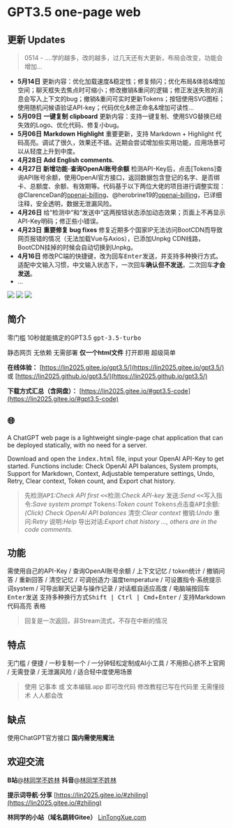 # GPT3.5 one-page web


## 更新 Updates
> 0514 - ....学的越多，改的越多，过几天还有大更新，布局会改变，功能会增加...
- **5月14日** 更新内容：优化加载速度&稳定性；修复频闪；优化布局&体验&增加空间；聊天框失去焦点时可缩小；修改撤销&重问的逻辑；修正发送失败的消息会写入上下文的bug；撤销&重问可实时更新Tokens；按钮使用SVG图标；使用随机问候语验证API-key；代码优化&修正命名&增加可读性...
- **5月09日** **一键复制** **clipboard** 更新内容：支持一键复制、使用SVG替换已经失效的Logo、优化代码、修复小bug。
- **5月06日** **Markdown** **Highlight** 重要更新，支持 Markdown + Highlight 代码高亮。调试了很久，效果还不错。近期会尝试增加些实用功能，应用场景可以从轻度上升到中度。
- **4月28日** **Add English comments.**
- **4月27日** **新增功能**-**查询OpenAI账号余额** 检测API-Key后，点击[Tokens]查询API账号余额，使用OpenAI官方接口，返回数据包含登记的名字、是否绑卡、总额度、余额、有效期等。代码基于以下两位大佬的项目进行调整实现：@ClarenceDan的[openai-billing](https://github.com/ClarenceDan/openai-billing)、@herobrine19的[openai-billing](https://github.com/herobrine19/openai-billing)，已详细注释，安全透明，数据无泄漏风险。
- **4月26日** 给“检测中“和“发送中“这两按钮状态添加动态效果；页面上不再显示API-Key明码；修正些小错误。
- **4月23日** **重要修复 bug fixes** 修复近期多个国家IP无法访问BootCDN而导致网页报错的情况（无法加载Vue与Axios），已添加Unpkg CDN线路，BootCDN挂掉的时候会自动切换到Unpkg。
- **4月16日** 修改PC端的快捷键，改为回车<kbd>Enter</kbd>发送，并支持多种换行方式。适配中文输入习惯，中文输入状态下，一次回车**确认但不发送**，二次回车**才会发送**。
- ...

![](https://lin2025.github.io/img/test0514.png)
![](https://lin2025.github.io/img/other-gpt3.5.gif)
![](https://lin2025.github.io/img/test.jpg)


## 简介
 零门槛 10秒就能搞定的GPT3.5 <kbd>gpt-3.5-turbo</kbd> 

 静态网页 无依赖 无需部署 **仅一个html文件** 打开即用 超级简单

 **在线体验：** [https://lin2025.gitee.io/gpt3.5/](https://lin2025.gitee.io/gpt3.5/) 或 [https://lin2025.github.io/gpt3.5/](https://lin2025.github.io/gpt3.5/)

 **下载方式汇总（含网盘）：** [https://lin2025.gitee.io/#gpt3.5-code](https://lin2025.gitee.io/#gpt3.5-code)


## :globe_with_meridians:
A ChatGPT web page is a lightweight single-page chat application that can be deployed statically, with no need for a server.

Download and open the <kbd>index.html</kbd> file, input your OpenAI API-Key to get started. Functions include: Check OpenAI API balances, System prompts, Support for Markdown, Context, Adjustable temperature settings, Undo, Retry, Clear context, Token count, and Export chat history.

> <kbd>先检测API</kbd>_:Check API first_    <kbd><<检测</kbd>_:Check API-key_    <kbd>发送</kbd>_:Send_    <kbd><<写入指令</kbd>_:Save system prompt_    <kbd>Tokens</kbd>_:Token count_    <kbd>Tokens点击查API余额</kbd>_:(Click)_ _Check OpenAI API balances_    <kbd>清空</kbd>_:Clear context_    <kbd>撤销</kbd>_:Undo_    <kbd>重问</kbd>_:Retry_    <kbd>说明</kbd>_:Help_    <kbd>导出对话</kbd>_:Export chat history_  _..., others are in the code comments._ 


## 功能
 需使用自己的API-Key / 查询OpenAI账号余额 / 上下文记忆 / token统计 / 撤销问答 / 重新回答 / 清空记忆
 / 可调创造力·温度temperature / 可设置指令·系统提示词system / 可导出聊天记录与操作记录
 / 对话框自适应高度
 / 电脑端按回车<kbd>Enter</kbd>发送 支持多种换行方式<kbd>Shift | Ctrl | Cmd</kbd>+<kbd>Enter</kbd> / 支持Markdown 代码高亮 表格

> 回复是一次返回，非Stream流式，不存在中断的情况


## 特点
 无门槛 / 便捷 / 一秒复制一个 / 一分钟轻松定制成AI小工具 / 不用担心挤不上官网 / 无需登录 / 无泄漏风险 / 适合轻中度使用场景

> 使用 记事本 或 文本编辑.app 即可改代码 修改教程已写在代码里 无需懂技术 人人都会改


## 缺点
 使用ChatGPT官方接口 **国内需使用魔法**


## 欢迎交流
 **B站**@[林同学不姓林](https://space.bilibili.com/3493262545389917) **抖音**@[林同学不姓林](https://www.douyin.com/user/MS4wLjABAAAAVBMwb4AQWZt3xkbgvVS4FYCuQ2xzHCU9LgSX4vJz_n76JK62kQGEfHjYjzrOCHs7)

 **提示词导航·分享** [https://lin2025.gitee.io/#zhiling](https://lin2025.gitee.io/#zhiling)

 **林同学的小站（域名跳转Gitee）** [LinTongXue.com](http://LinTongXue.com)

